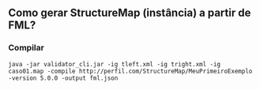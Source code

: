 ## Como gerar StructureMap (instância) a partir de FML?

### Compilar

```
java -jar validator_cli.jar -ig tleft.xml -ig tright.xml -ig caso01.map -compile http://perfil.com/StructureMap/MeuPrimeiroExemplo -version 5.0.0 -output fml.json
```
